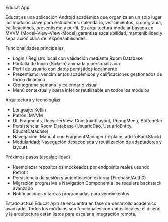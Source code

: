 Educat App

Educat es una aplicación Android académica que organiza en un solo lugar los módulos clave para estudiantes: calendario, vencimientos, cronograma, calificaciones, presentismo y perfil. Su arquitectura modular basada en MVVM (Model–View–View-Model) garantiza escalabilidad, mantenibilidad y separación clara de responsabilidades.

Funcionalidades principales
- Login / Registro local con validación mediante Room Database
- Pantalla de Inicio (Splash) animada y personalizada
- Perfil de usuario con datos persistidos localmente
- Presentismo, vencimientos académicos y calificaciones gestionados de forma dinámica
- Cronograma semanal y calendario visual
- Menú contextual y barra inferior reutilizable en todos los módulos

Arquitectura y tecnologías
- Lenguaje: Kotlin
- Patrón: MVVM
- UI: Fragments, RecyclerView, ConstraintLayout, PopupMenu, BottomBar
- Persistencia: Room Database (UsuarioDao, UsuarioEntity, EducatDatabase)
- Navegación: Manual con FragmentManager (replace, addToBackStack)
- Modularidad: Navegación desacoplada y reutilización de adaptadores y layouts

Próximos pasos (escalabilidad)
- Reemplazar repositorios mockeados por endpoints reales usando Retrofit
- Persistencia de sesión y autenticación externa (Firebase/Auth0)
- Migración progresiva a Navigation Component si se requiere backstack avanzado
- Notificaciones y tareas programadas para vencimientos

Estado actual
Educat App se encuentra en fase de desarrollo académico avanzado. Todos los módulos son funcionales con datos locales; el diseño y la arquitectura están listos para escalar a integración remota.



